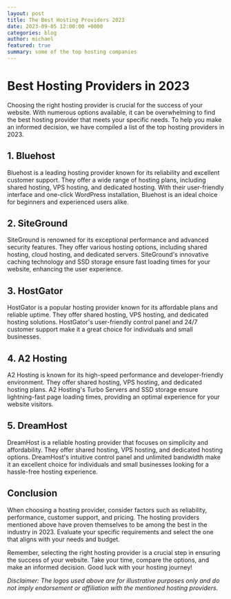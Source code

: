 ```yaml
---
layout: post
title: The Best Hosting Providers 2023
date: 2023-09-05 12:00:00 +0000
categories: blog
author: michael
featured: true
summary: some of the top hosting companies
---
```


# Best Hosting Providers in 2023

Choosing the right hosting provider is crucial for the success of your website. With numerous options available, it can be overwhelming to find the best hosting provider that meets your specific needs. To help you make an informed decision, we have compiled a list of the top hosting providers in 2023.

## 1. Bluehost



Bluehost is a leading hosting provider known for its reliability and excellent customer support. They offer a wide range of hosting plans, including shared hosting, VPS hosting, and dedicated hosting. With their user-friendly interface and one-click WordPress installation, Bluehost is an ideal choice for beginners and experienced users alike.

## 2. SiteGround



SiteGround is renowned for its exceptional performance and advanced security features. They offer various hosting options, including shared hosting, cloud hosting, and dedicated servers. SiteGround's innovative caching technology and SSD storage ensure fast loading times for your website, enhancing the user experience.

## 3. HostGator



HostGator is a popular hosting provider known for its affordable plans and reliable uptime. They offer shared hosting, VPS hosting, and dedicated hosting solutions. HostGator's user-friendly control panel and 24/7 customer support make it a great choice for individuals and small businesses.

## 4. A2 Hosting



A2 Hosting is known for its high-speed performance and developer-friendly environment. They offer shared hosting, VPS hosting, and dedicated hosting plans. A2 Hosting's Turbo Servers and SSD storage ensure lightning-fast page loading times, providing an optimal experience for your website visitors.

## 5. DreamHost



DreamHost is a reliable hosting provider that focuses on simplicity and affordability. They offer shared hosting, VPS hosting, and dedicated hosting options. DreamHost's intuitive control panel and unlimited bandwidth make it an excellent choice for individuals and small businesses looking for a hassle-free hosting experience.

## Conclusion

When choosing a hosting provider, consider factors such as reliability, performance, customer support, and pricing. The hosting providers mentioned above have proven themselves to be among the best in the industry in 2023. Evaluate your specific requirements and select the one that aligns with your needs and budget.

Remember, selecting the right hosting provider is a crucial step in ensuring the success of your website. Take your time, compare the options, and make an informed decision. Good luck with your hosting journey!

*Disclaimer: The logos used above are for illustrative purposes only and do not imply endorsement or affiliation with the mentioned hosting providers.*
